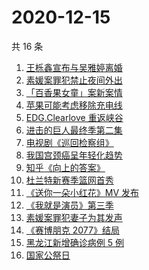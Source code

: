 # 2020-12-15

共 16 条

<!-- BEGIN ZHIHUSEARCH -->
<!-- 最后更新时间 Tue Dec 15 2020 15:06:55 GMT+0800 (CST) -->
1. [王栎鑫宣布与吴雅婷离婚](https://www.zhihu.com/search?q=王栎鑫吴雅婷)
1. [素媛案罪犯禁止夜间外出](https://www.zhihu.com/search?q=素媛案)
1. [「百香果女童」案新案情](https://www.zhihu.com/search?q=百香果女孩)
1. [苹果可能考虑移除充电线](https://www.zhihu.com/search?q=苹果充电线)
1. [EDG.Clearlove 重返峡谷](https://www.zhihu.com/search?q=厂长复出)
1. [进击的巨人最终季第二集](https://www.zhihu.com/search?q=进击的巨人第四季)
1. [电视剧《巡回检察组》](https://www.zhihu.com/search?q=巡回检察组)
1. [我国宫颈癌呈年轻化趋势](https://www.zhihu.com/search?q=宫颈癌)
1. [知乎《向上的答案》](https://www.zhihu.com/search?q=向上的答案)
1. [杜兰特新赛季篮网首秀](https://www.zhihu.com/search?q=杜兰特)
1. [《送你一朵小红花》MV 发布](https://www.zhihu.com/search?q=送你一朵小红花)
1. [《我就是演员》第三季](https://www.zhihu.com/search?q=我就是演员)
1. [素媛案罪犯妻子为其发声](https://www.zhihu.com/search?q=素媛案)
1. [《赛博朋克 2077》结局](https://www.zhihu.com/search?q=2077结局)
1. [黑龙江新增确诊病例 5 例](https://www.zhihu.com/search?q=黑龙江疫情)
1. [国家公祭日](https://www.zhihu.com/search?q=国家公祭日)
<!-- END ZHIHUSEARCH -->
